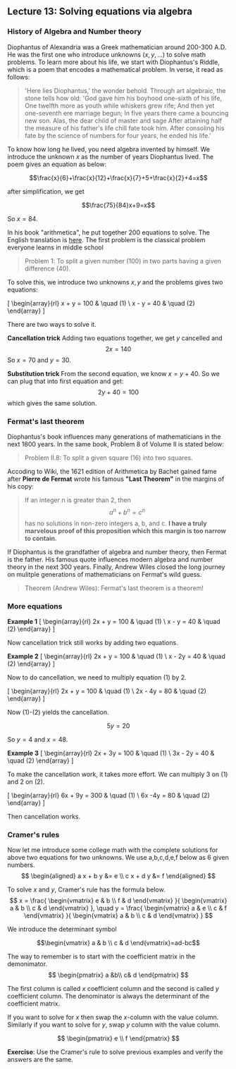 ## Lecture 13: Solving equations via algebra

### History of Algebra and Number theory
Diophantus of Alexandria was a Greek mathematician around 200-300 A.D. He was the first one who introduce unknowns ($x,y,...$) to solve math problems. To learn more about his life, we start with Diophantus's Riddle, which is a poem that encodes a mathematical problem. In verse, it read as follows:


> 'Here lies Diophantus,' the wonder behold. Through art algebraic, the stone tells how old: 
'God gave him his boyhood one-sixth of his life, One twelfth more as youth while whiskers grew rife; 
And then yet one-seventh ere marriage begun; 
In five years there came a bouncing new son. 
Alas, the dear child of master and sage After attaining half the measure of his father's life chill fate took him. 
After consoling his fate by the science of numbers for four years, he ended his life.'


To know how long he lived, you need algebra invented by himself. We introduce the unknown $x$ as the number of years Diophantus lived. The poem gives an equation as below:

$$\frac{x}{6}+\frac{x}{12}+\frac{x}{7}+5+\frac{x}{2}+4=x$$

after simplification, we get 

$$\frac{75}{84}x+9=x$$

So $x=84$.

In his book "arithmetica", he put together $200$ equations to solve. The English translation is [here](/Notes/Diophantus.pdf). The first problem is the classical problem everyone learns in middle school


> Problem 1: To split a given number ($100$) in two parts having a given difference ($40$).


To solve this, we introduce two unknowns $x,y$ and the problems gives two equations:

\[
\begin{array}{rl}
x + y = 100 & \quad (1) \\
x - y = 40 & \quad (2)
\end{array}
\]

There are two ways to solve it. 

**Cancellation trick**
Adding two equations together, we get $y$ cancelled and 
$$2x=140$$
So $x=70$ and $y=30$.

**Substitution trick**
From the second equation, we know $x=y+40$. So we can plug that into first equation and get:
$$2y+40=100$$
which gives the same solution. 

### Fermat's last theorem

Diophantus's book influences many generations of mathematicians in the next $1800$ years. In the same book, Problem 8 of Volume II is stated below: 

> Problem II.8: To split a given square (16) into two squares.


Accoding to Wiki, the 1621 edition of Arithmetica by Bachet gained fame after **Pierre de Fermat** wrote his famous **"Last Theorem"** in the margins of his copy:

> If an integer n is greater than 2, then 
$$a^n + b^n = c^n$$ has no solutions in non-zero integers a, b, and c. **I have a truly marvelous proof of this proposition which this margin is too narrow to contain.**

If Diophantus is the grandfather of algebra and number theory, then Fermat is the father. His famous quote influences modern algebra and number theory in the next 300 years. Finally, Andrew Wiles closed the long journey on mulitple generations of mathematicians on Fermat's wild guess.  

> Theorem (Andrew Wiles): Fermat's last theorem is a theorem!

### More equations
**Example 1**
\[
\begin{array}{rl}
2x + y = 100 & \quad (1) \\
x - y = 40 & \quad (2)
\end{array}
\]

Now cancellation trick still works by adding two equations. 

**Example 2**
\[
\begin{array}{rl}
2x + y = 100 & \quad (1) \\
x - 2y = 40 & \quad (2)
\end{array}
\]

Now to do cancellation, we need to multiply equation (1) by $2$.  

\[
\begin{array}{rl}
2x + y = 100 & \quad (1) \\
2x - 4y = 80 & \quad (2)
\end{array}
\]

Now (1)-(2) yields the cancellation.

$$5y=20$$

So $y=4$ and $x=48$.

**Example 3**
\[
\begin{array}{rl}
2x + 3y = 100 & \quad (1) \\
3x - 2y = 40 & \quad (2)
\end{array}
\]

To make the cancellation work, it takes more effort. We can multiply $3$ on (1) and $2$ on (2).

\[
\begin{array}{rl}
6x + 9y = 300 & \quad (1) \\
6x -4y = 80 & \quad (2)
\end{array}
\]

Then cancellation works. 

### Cramer's rules 
Now let me introduce some college math with the complete solutions for above two equations for two unknowns. We use a,b,c,d,e,f below as 6 given numbers. 
$$
\begin{aligned}
a x + b y &= e \\
c x + d y &= f
\end{aligned}
$$

To solve $x$ and $y$, Cramer's rule has the formula below.
$$
x = \frac{
\begin{vmatrix}
e & b \\
f & d
\end{vmatrix}
}{
\begin{vmatrix}
a & b \\
c & d
\end{vmatrix}
},
\quad
y = \frac{
\begin{vmatrix}
a & e \\
c & f
\end{vmatrix}
}{
\begin{vmatrix}
a & b \\
c & d
\end{vmatrix}
}
$$

We introduce the determinant symbol

$$\begin{vmatrix}
a & b \\
c & d
\end{vmatrix}=ad-bc$$

The way to remember is to start with the coefficient matrix in the demonimator. 
$$
\begin{pmatrix}
a &b\\
c& d
\end{pmatrix}
$$

The first column is called $x$ coefficient column and the second is called $y$ coefficient column. The denominator is always the determinant of the coefficient matrix.

If you want to solve for $x$ then swap the $x$-column with the value column. Similarly if you want to solve for $y$, swap $y$ column with the value column. 

$$
\begin{pmatrix}
e \\
f
\end{pmatrix}
$$

**Exercise**: Use the Cramer's rule to solve previous examples and verify the answers are the same.
